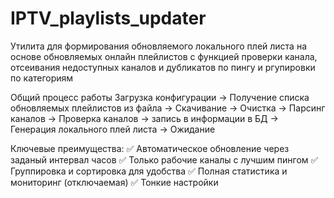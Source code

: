 # IPTV_playlists_updater

Утилита для формирования обновляемого локального плей листа на основе обновляемых онлайн плейлистов с функцией проверки канала, отсеивания недоступных каналов и дубликатов по пингу и ргупировки по категориям

Общий процесс работы
Загрузка конфигурации → Получение списка обновляемых плейлистов из файла → Скачивание → Очистка → Парсинг каналов → Проверка каналов → запись в информации в БД → Генерация локального плей листа → Ожидание 

Ключевые преимущества:
✅ Автоматическое обновление через заданый интервал часов
✅ Только рабочие каналы с лучшим пингом
✅ Группировка и сортировка для удобства
✅ Полная статистика и мониторинг (отключаемая) 
✅ Тонкие настройки
